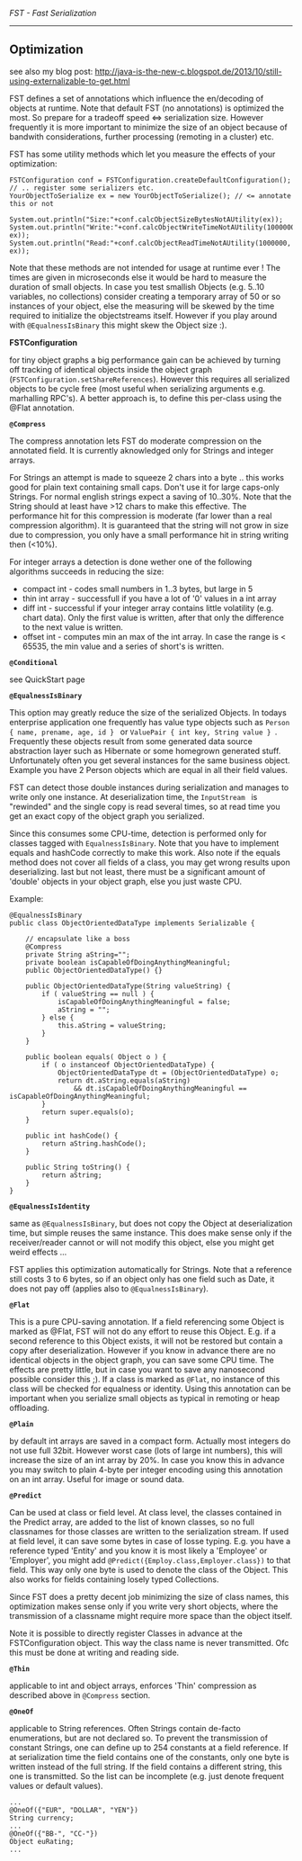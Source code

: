 <p><i>FST - Fast Serialization</i></p>

---

## Optimization ##

see also my blog post:
http://java-is-the-new-c.blogspot.de/2013/10/still-using-externalizable-to-get.html

FST defines a set of annotations which influence the en/decoding of objects at runtime. Note that default FST (no annotations) is optimized the most. So prepare for a tradeoff speed <=> serialization size. However frequently it is more important to minimize the size of an object because of bandwith considerations, further processing (remoting in a cluster) etc.

FST has some utility methods which let you measure the effects of your optimization:

```
FSTConfiguration conf = FSTConfiguration.createDefaultConfiguration();
// .. register some serializers etc.
YourObjectToSerialize ex = new YourObjectToSerialize(); // <= annotate this or not

System.out.println("Size:"+conf.calcObjectSizeBytesNotAUtility(ex));   
System.out.println("Write:"+conf.calcObjectWriteTimeNotAUtility(1000000, ex));
System.out.println("Read:"+conf.calcObjectReadTimeNotAUtility(1000000, ex));
```

Note that these methods are not intended for usage at runtime ever ! The times are given in microseconds else it would be hard to measure the duration of small objects. In case you test smallish Objects (e.g. 5..10 variables, no collections) consider creating a temporary array of 50 or so instances of your object, else the measuring will be skewed by the time required to initialize the objectstreams itself. However if you play around with `@EqualnessIsBinary` this might skew the Object size :).

**FSTConfiguration**

for tiny object graphs a big performance gain can be achieved by turning off tracking of identical objects inside the object graph (`FSTConfiguration.setShareReferences`). However this requires all serialized objects to be cycle free (most useful when serializing arguments e.g. marhalling RPC's).
A better approach is, to define this per-class using the @Flat annotation.

**`@Compress`**

The compress annotation lets FST do moderate compression on the annotated field.
It is currently aknowledged only for Strings and integer arrays.


For Strings an attempt is made to squeeze 2 chars into a byte .. this works good for plain text containing small caps. Don't use it for large caps-only Strings. For normal english strings expect a saving of 10..30%. Note that the String should at least have >12 chars to make this effective. The performance hit for this compression is moderate (far lower than a real compression algorithm). It is guaranteed that the string will not grow in size due to compression, you only have a small performance hit in string writing then (<10%).


For integer arrays a detection is done wether one of the following algorithms succeeds in reducing the size:

  * compact int - codes small numbers in 1..3 bytes, but large in 5
  * thin int array - successfull if you have a lot of '0' values in a int array
  * diff int - successful if your integer array contains little volatility (e.g. chart data). Only the first value is written, after that only the difference to the next value is written.
  * offset int - computes min an max of the int array. In case the range is < 65535, the min value and a series of short's is written.



**`@Conditional`**

see QuickStart page



**`@EqualnessIsBinary`**

This option may greatly reduce the size of the serialized Objects. In todays enterprise application one frequently has value type objects such as `Person { name, prename, age, id } ` or `ValuePair { int key, String value } `. Frequently these objects result from some generated data source  abstraction layer such as Hibernate or some homegrown generated stuff.
Unfortunately often you get several instances for the same business object. Example you have 2 Person objects which are equal in all their field values.

FST can detect those double instances during serialization and manages to write only one instance. At deserialization time, the `InputStream ` is "rewinded" and the single copy is read several times, so at read time you get an exact copy of the object graph you serialized.

Since this consumes some CPU-time, detection is performed only for classes tagged with `EqualnessIsBinary`. Note that you have to implement equals and hashCode correctly to make this work. Also note if the equals method does not cover all fields of a class, you may get wrong results upon deserializing. last but not least, there must be a significant amount of 'double' objects in your object graph, else you just waste CPU.

Example:
```
@EqualnessIsBinary
public class ObjectOrientedDataType implements Serializable {

    // encapsulate like a boss
    @Compress
    private String aString="";
    private boolean isCapableOfDoingAnythingMeaningful;
    public ObjectOrientedDataType() {}

    public ObjectOrientedDataType(String valueString) {
        if ( valueString == null ) {
            isCapableOfDoingAnythingMeaningful = false;
            aString = "";
        } else {
            this.aString = valueString;
        }
    }

    public boolean equals( Object o ) {
        if ( o instanceof ObjectOrientedDataType) {
            ObjectOrientedDataType dt = (ObjectOrientedDataType) o;
            return dt.aString.equals(aString) 
                && dt.isCapableOfDoingAnythingMeaningful == isCapableOfDoingAnythingMeaningful;
        }
        return super.equals(o);
    }

    public int hashCode() {
        return aString.hashCode();
    }

    public String toString() {
        return aString;
    }
}
```


**`@EqualnessIsIdentity`**

same as `@EqualnessIsBinary`, but does not copy the Object at deserialization time, but simple reuses the same instance. This does make sense only if the receiver/reader cannot or will not modify this object, else you might get weird effects ...

FST applies this optimization automatically for Strings. Note that a reference still costs 3 to 6 bytes, so if an object only has one field such as Date, it does not pay off (applies also to `@EqualnessIsBinary`).


**`@Flat`**

This is a pure CPU-saving annotation. If a field referencing some Object is marked as @Flat, FST will not do any effort to reuse this Object. E.g. if a second reference to this Object exists, it will not be restored but contain a copy after deserialization. However if you know in advance there are no identical objects in the object graph, you can save some CPU time. The effects are pretty little, but in case you want to save any nanosecond possible consider this ;). If a class is marked as `@Flat`, no instance of this class will be checked for equalness or identity. Using this annotation can be important when you serialize small objects as typical in remoting or heap offloading.


**`@Plain`**

by default int arrays are saved in a compact form. Actually most integers do not use full 32bit. However worst case (lots of large int numbers), this will increase the size of an int array by 20%. In case you know this in advance you may switch to plain 4-byte per integer encoding using this annotation on an int array. Useful for image or sound data.

**`@Predict`**

Can be used at class or field level. At class level, the classes contained in the Predict array, are added to the list of known classes, so no full classnames for those classes are written to the serialization stream.
If used at field level, it can save some bytes in case of losse typing. E.g. you have a reference typed 'Entity' and you know it is most likely a 'Employee' or 'Employer', you might add `@Predict({Employ.class,Employer.class})` to that field. This way only one byte is used to denote the class of the Object. This also works for fields containing losely typed Collections.

Since FST does a pretty decent job minimizing the size of class names, this optimization makes sense only if you write very short objects, where the transmission of a classname might require more space than the object itself.

Note it is possible to directly register Classes in advance at the FSTConfiguration object. This way the class name is never transmitted. Ofc this must be done at writing and reading side.


**`@Thin`**

applicable to int and object arrays, enforces 'Thin' compression as described above in `@Compress` section.

**`@OneOf`**

applicable to String references. Often Strings contain de-facto enumerations, but are not declared so. To prevent the transmission of constant Strings, one can define up to 254 constants at a field reference. If at serialization time the field contains one of the constants, only one byte is written instead of the full string. If the field contains a different string, this one is transmitted. So the list can be incomplete (e.g. just denote frequent values or default values).

```
...
@OneOf({"EUR", "DOLLAR", "YEN"})
String currency;
...
@OneOf({"BB-", "CC-"})
Object euRating;
...
```